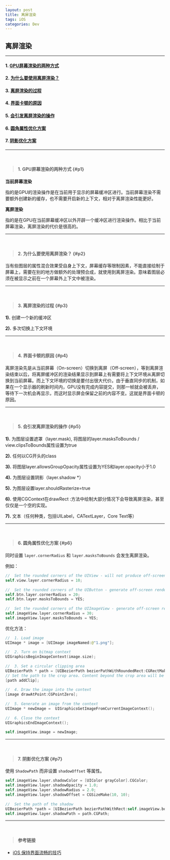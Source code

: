 ```yaml
---
layout: post
title: 离屏渲染
tags: iOS
categories: Dev
---
```


## 离屏渲染

---

#### 1. [GPU屏幕渲染的两种方式](#p1)
#### 2. [为什么要使用离屏渲染？](#p2)
#### 3. [离屏渲染的过程](#p3)
#### 4. [界面卡顿的原因](#p4)
#### 5. [会引发离屏渲染的操作](#p5)
#### 6. [圆角属性优化方案](#p6)
#### 7. [阴影优化方案](#p7)

---

<br>

> #### 1. GPU屏幕渲染的两种方式 {#p1}

**当前屏幕渲染**

指的是GPU的渲染操作是在当前用于显示的屏幕缓冲区进行。当前屏幕渲染不需要额外创建新的缓存，也不需要开启新的上下文，相对于离屏渲染性能更好。

**离屏渲染**

指的是在GPU在当前屏幕缓冲区以外开辟一个缓冲区进行渲染操作。相比于当前屏幕渲染，离屏渲染的代价是很高的。

---

<br>

> #### 2. 为什么要使用离屏渲染？ {#p2}

当有些图层的属性混合效果受自身上下文，屏幕缓存等限制因素，不能直接绘制于屏幕上，需要在别的地方做额外的处理预合成，就使用到离屏渲染。意味着图层必须在被显示之前在一个屏幕外上下文中被渲染。

---

<br>

> #### 3. 离屏渲染的过程 {#p3}

**1).** 创建一个新的缓冲区

**2).** 多次切换上下文环境

---

<br>

> #### 4. 界面卡顿的原因 {#p4}

离屏渲染先是从当前屏幕（On-screen）切换到离屏（Off-screen），等到离屏渲染结束以后，将离屏缓冲区的渲染结果显示到屏幕上有需要将上下文环境从离屏切换到当前屏幕。而上下文环境的切换是要付出很大代价。由于垂直同步的机制，如果在一个显示器的刷新时间内，GPU没有完成内容提交，则那一帧就会被丢弃，等待下一次机会再显示，而这时显示屏会保留之前的内容不变。这就是界面卡顿的原因。

---

<br>

> #### 5. 会引发离屏渲染的操作 {#p5}
 
**1).** 为图层设置遮罩（layer.mask), 将图层的layer.masksToBounds / view.clipsToBounds属性设置为true

**2).** 任何以CG开头的class

**3).** 将图层layer.allowsGroupOpacity属性设置为YES和layer.opacity小于1.0

**4).** 为图层设置阴影（layer.shadow *）

**5).** 为图层设置layer.shouldRasterize=true

**6).** 使用CGContext在drawRect :方法中绘制大部分情况下会导致离屏渲染，甚至仅仅是一个空的实现。

**7).** 文本（任何种类，包括UILabel，CATextLayer，Core Text等）

---

<br>

> #### 6. 圆角属性优化方案 {#p6}

同时设置 `layer.cornerRadius` 和 `layer.masksToBounds` 会发生离屏渲染。

例如：

```swift
//  Set the rounded corners of the UIView - will not produce off-screen rendering
self.view.layer.cornerRadius = 10;
 
//  Set the rounded corners of the UIButton - generate off-screen rendering
self.btn.layer.cornerRadius = 20;
self.btn.layer.masksToBounds = YES;
    
//  Set the rounded corners of the UIImageView - generate off-screen rendering
self.imageView.layer.cornerRadius = 30;
self.imageView.layer.masksToBounds = YES;
```

优化方法：

```swift
//  1. Load image
UIImage * image = [UIImage imageNamed:@"1.png"];
 
//  2. Turn on bitmap context
UIGraphicsBeginImageContext(image.size);
    
//  3. Set a circular clipping area
UIBezierPath * path = [UIBezierPath bezierPathWithRoundedRect:CGRectMake(0, 0, image.size.width, image.size.height) cornerRadius:image.size.width];
// Set the path to the crop area. Content beyond the crop area will be automatically cropped (the effect on the content drawn later, the context content already drawn will not be cropped)
[path addClip];
    
//  4. Draw the image into the context
[image drawAtPoint:CGPointZero];
    
//  5. Generate an image from the context
UIImage * newImage =  UIGraphicsGetImageFromCurrentImageContext();
    
//  6. Close the context
UIGraphicsEndImageContext();
    
self.imageView.image = newImage;
```

---

<br>

> #### 7. 阴影优化方案 {#p7}

使用 `ShadowPath` 而非设置 `shadowOffset` 等属性。

```swift
self.imageView.layer.shadowColor = [UIColor grayColor].CGColor;
self.imageView.layer.shadowOpacity = 1.0;
self.imageView.layer.shadowRadius = 2.0;
self.imageView.layer.shadowOffset = CGSizeMake(10, 10);
  
//  Set the path of the shadow
UIBezierPath *path = [UIBezierPath bezierPathWithRect:self.imageView.bounds];
self.imageView.layer.shadowPath = path.CGPath;
```

---

<br>

> #### 参考链接

* [iOS 保持界面流畅的技巧](https://blog.ibireme.com/2015/11/12/smooth_user_interfaces_for_ios/)